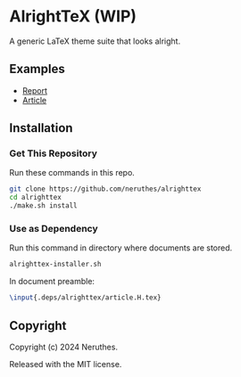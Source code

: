 # AlrightTeX (WIP)

A generic LaTeX theme suite that looks alright.


## Examples

- [Report](https://pub-714f8d634e8f451d9f2fe91a4debfa23.r2.dev/alrighttex/0c5cebd364ff6cdf24f4d84d/example-report.pdf)
- [Article](https://pub-714f8d634e8f451d9f2fe91a4debfa23.r2.dev/alrighttex/f7c1ce54b689b60fc93bb916/example-article.pdf)



## Installation

### Get This Repository
Run these commands in this repo.

```sh
git clone https://github.com/neruthes/alrighttex
cd alrighttex
./make.sh install
```

### Use as Dependency
Run this command in directory where documents are stored.

```sh
alrighttex-installer.sh
```

In document preamble:

```latex
\input{.deps/alrighttex/article.H.tex}
```



## Copyright

Copyright (c) 2024 Neruthes.

Released with the MIT license.
